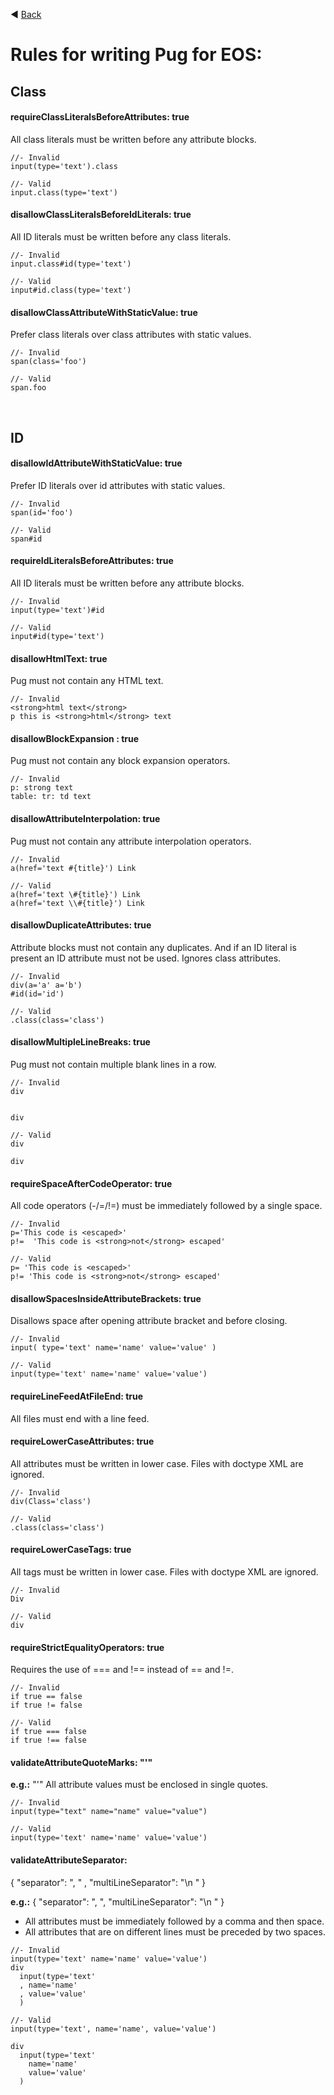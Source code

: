 ◀️ [Back](https://gitlab.com/SUSE-UIUX/eos/wikis/home#writing-code)


# Rules for writing Pug for EOS:


## Class

#### requireClassLiteralsBeforeAttributes: true

All class literals must be written before any attribute blocks.

```
//- Invalid 
input(type='text').class  

//- Valid 
input.class(type='text')

```



#### disallowClassLiteralsBeforeIdLiterals: true

All ID literals must be written before any class literals.

```
//- Invalid 
input.class#id(type='text') 

//- Valid 
input#id.class(type='text')

```



#### disallowClassAttributeWithStaticValue: true

Prefer class literals over class attributes with static values.

```
//- Invalid 
span(class='foo')  

//- Valid 
span.foo

```

<br>

## ID

#### disallowIdAttributeWithStaticValue: true

Prefer ID literals over id attributes with static values.

```
//- Invalid 
span(id='foo')  

//- Valid 
span#id
```



#### requireIdLiteralsBeforeAttributes: true

All ID literals must be written before any attribute blocks.

```
//- Invalid 
input(type='text')#id  

//- Valid 
input#id(type='text')
```


#### disallowHtmlText: true

Pug must not contain any HTML text.

```
//- Invalid 
<strong>html text</strong> 
p this is <strong>html</strong> text
```



#### disallowBlockExpansion : true

Pug must not contain any block expansion operators.

```
//- Invalid 
p: strong text 
table: tr: td text
```



#### disallowAttributeInterpolation: true

Pug must not contain any attribute interpolation operators.

```
//- Invalid 
a(href='text #{title}') Link 

//- Valid 
a(href='text \#{title}') Link 
a(href='text \\#{title}') Link
```


#### disallowDuplicateAttributes: true

Attribute blocks must not contain any duplicates. And if an ID literal is present an ID attribute must not be used. Ignores class attributes.

```
//- Invalid 
div(a='a' a='b') 
#id(id='id')  

//- Valid 
.class(class='class')
```


#### disallowMultipleLineBreaks: true

Pug must not contain multiple blank lines in a row.

```
//- Invalid 
div   


div  

//- Valid 
div  

div
```


#### requireSpaceAfterCodeOperator: true

All code operators (-/=/!=) must be immediately followed by a single space.

```
//- Invalid 
p='This code is <escaped>' 
p!=  'This code is <strong>not</strong> escaped'  

//- Valid 
p= 'This code is <escaped>' 
p!= 'This code is <strong>not</strong> escaped'
```



#### disallowSpacesInsideAttributeBrackets: true

Disallows space after opening attribute bracket and before closing.

```
//- Invalid 
input( type='text' name='name' value='value' )  

//- Valid 
input(type='text' name='name' value='value')
```


#### requireLineFeedAtFileEnd: true

All files must end with a line feed.


#### requireLowerCaseAttributes: true

All attributes must be written in lower case. Files with doctype XML are ignored.

```
//- Invalid 
div(Class='class')  

//- Valid 
.class(class='class')
```


#### requireLowerCaseTags: true

All tags must be written in lower case. Files with doctype XML are ignored.

```
//- Invalid 
Div

//- Valid 
div
```


#### requireStrictEqualityOperators: true

Requires the use of === and !== instead of == and !=.

```
//- Invalid 
if true == false 
if true != false  

//- Valid 
if true === false 
if true !== false
```


#### validateAttributeQuoteMarks: "'"

**e.g.:** "'"
All attribute values must be enclosed in single quotes.

```
//- Invalid 
input(type="text" name="name" value="value")  

//- Valid 
input(type='text' name='name' value='value')
```


#### validateAttributeSeparator:
  { "separator": ", "
  , "multiLineSeparator": "\n  "
  }

**e.g.:** { "separator": ", ", "multiLineSeparator": "\n " }

- All attributes must be immediately followed by a comma and then space.
- All attributes that are on different lines must be preceded by two spaces.

```
//- Invalid 
input(type='text' name='name' value='value') 
div   
  input(type='text'   
  , name='name'   
  , value='value'
  )  

//- Valid
input(type='text', name='name', value='value') 

div   
  input(type='text'   
    name='name'   
    value='value' 
  )
```



